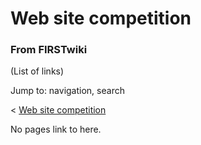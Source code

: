 # Web site competition

### From FIRSTwiki

(List of links)

Jump to: navigation, search

&lt; [Web site competition](/index.php?title=Web_site_competition&redirect=no
"Web site competition" )  

No pages link to here.

